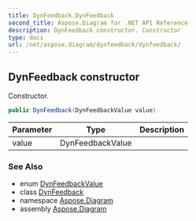 ```yaml
---
title: DynFeedback.DynFeedback
second_title: Aspose.Diagram for .NET API Reference
description: DynFeedback constructor. Constructor
type: docs
url: /net/aspose.diagram/dynfeedback/dynfeedback/
---
```

## DynFeedback constructor

Constructor.

```csharp
public DynFeedback(DynFeedbackValue value)
```

| Parameter | Type | Description |
| --- | --- | --- |
| value | DynFeedbackValue |  |

### See Also

* enum [DynFeedbackValue](../../dynfeedbackvalue/)
* class [DynFeedback](../)
* namespace [Aspose.Diagram](../../dynfeedback/)
* assembly [Aspose.Diagram](../../../)


